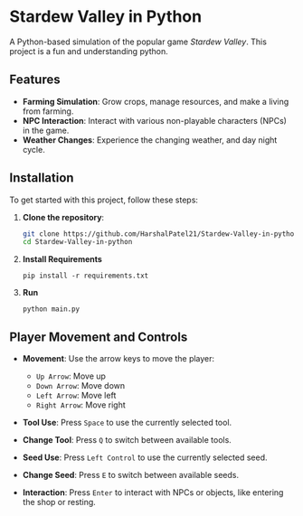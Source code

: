 # Stardew Valley in Python

A Python-based simulation of the popular game *Stardew Valley*. This project is a fun and understanding python.

## Features

- **Farming Simulation**: Grow crops, manage resources, and make a living from farming.
- **NPC Interaction**: Interact with various non-playable characters (NPCs) in the game.
- **Weather Changes**: Experience the changing weather, and day night cycle.
  
## Installation

To get started with this project, follow these steps:

1. **Clone the repository**:
   ```bash
   git clone https://github.com/HarshalPatel21/Stardew-Valley-in-python.git
   cd Stardew-Valley-in-python
    ```
2. **Install Requirements**
    ```
    pip install -r requirements.txt
    ```
3. **Run**
    ```
    python main.py
    ```
    
## Player Movement and Controls

- **Movement**: Use the arrow keys to move the player:
  - `Up Arrow`: Move up
  - `Down Arrow`: Move down
  - `Left Arrow`: Move left
  - `Right Arrow`: Move right

- **Tool Use**: Press `Space` to use the currently selected tool.

- **Change Tool**: Press `Q` to switch between available tools.

- **Seed Use**: Press `Left Control` to use the currently selected seed.

- **Change Seed**: Press `E` to switch between available seeds.

- **Interaction**: Press `Enter` to interact with NPCs or objects, like entering the shop or resting.
